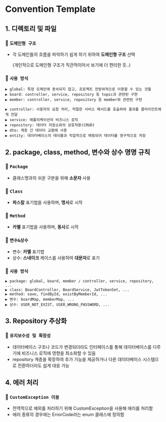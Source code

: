 # Convention Template

## 1. 디렉토리 및 파일
### 📌 `도메인형 구조`
- 각 도메인들의 흐름을 파악하기 쉽게 하기 위하여 **도메인형 구조** 선택

  (개인적으로 도메인형 구조가 직관적이어서 보기에 더 편리한 듯..)

### 📌 `사용 방식`
    ▶️ global: 특정 도메인에 종속되지 않고, 프로젝트 전방위적으로 이용할 수 있는 것들
    ▶️ board: controller, service, repository 등 topic과 관련된 구현
    ▶️ member: controller, service, repository 등 member와 관련된 구현

    ▶️ controller: 사용자의 요청 처리, 적절한 서비스 메서드를 호출하여 결과를 클라이언트에게 전달
    ▶️ service: 애플리케이션의 비즈니스 로직
    ▶️ repository: 데이터 저장소와의 상호작용(CRUD)
    ▶️ dto: 계층 간 데이터 교환에 사용
    ▶️ entity: 데이터베이스의 테이블과 직접적으로 매핑되어 데이터를 영구적으로 저장
  

## 2. package, class, method, 변수와 상수 명명 규칙
### 📌 `Package`
- 클래스명과의 쉬운 구분을 위해 **소문자** 사용
### 📌 `Class`
- **파스칼** 표기법을 사용하며, **명사**로 시작
### 📌 `Method`
- **카멜** 표기법을 사용하며, **동사**로 시작
### 📌 `변수&상수`
- 변수: **카멜** 표기법
- 상수: **스네이크** 케이스를 사용하여 **대문자**로 표기

### 📌 `사용 방식`
    ▶️ package: global, board, member / controller, service, repository, ...
    ▶️ class: BoardController, BoardService, JwtTokenSet, ...
    ▶️ method: save, findById, existByMemberId, ...
    ▶️ 변수: boardMap, memberMap, ...
    ▶️ 상수: USER_NOT_EXIST, USER_WRONG_PASSWORD, ...


## 3. Repository 추상화
### 📌 `유지보수성 및 확장성`
- 데이터베이스 구조나 코드가 변경되더라도 인터페이스를 통해 데이터베이스를 다루기에 비즈니스 로직에 영향을 최소화할 수 있음
- repository 계층을 확장하여 추가 기능을 제공하거나 다른 데이터베이스 시스템으로 전환하더라도 쉽게 대응 가능


## 4. 에러 처리
### 📌 `CustomException 이용`
- 전역적으로 예외를 처리하기 위해 CustomException을 사용해 에러를 처리함
- 에러 종류의 경우에는 ErrorCode라는 enum 클래스에 정의함

